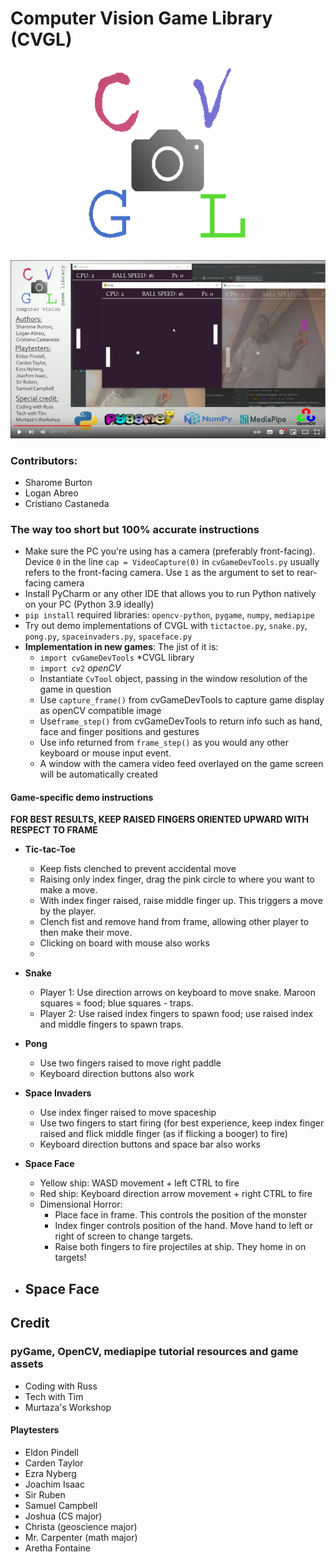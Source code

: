 # Computer Vision Game Library (CVGL)

<p align="center">
  <img width="300" height="300" src="/img/logo.png">
</p>


<!-- ![image](/img/logo.png) -->

[![CVGL advert](/img/yt.jpg)](https://www.youtube.com/watch?v=8n-QzCVP2iQ)
<p align="center">
<!--   <img width="200" height="200" src="/img/yt.jpg" a href="https://www.youtube.com/watch?v=8n-QzCVP2iQ">
</p> -->

### Contributors:
* Sharome Burton
* Logan Abreo
* Cristiano Castaneda

### The way too short but 100% accurate instructions

* Make sure the PC you're using has a camera (preferably front-facing). Device `0` in the line `cap = VideoCapture(0)` in `cvGameDevTools.py` usually refers to the front-facing camera. Use `1` as the argument to set to rear-facing camera
* Install PyCharm or any other IDE that allows you to run Python natively on your PC (Python 3.9 ideally)
* `pip install` required libraries: `opencv-python`, `pygame`, `numpy`, `mediapipe`
* Try out demo implementations of CVGL with `tictactoe.py`, `snake.py`, `pong.py`, `spaceinvaders.py`, `spaceface.py`
* **Implementation in new games**: The jist of it is:
  - `import cvGameDevTools` *CVGL library
  - `import cv2` *openCV*
  - Instantiate `CvTool` object, passing in the window resolution of the game in question
  - Use `capture_frame()` from cvGameDevTools to capture game display as openCV compatible image
  - Use`frame_step()` from cvGameDevTools to return info such as hand, face and finger positions and gestures
  - Use info returned from `frame_step()` as you would any other keyboard or mouse input event.
  - A window with the camera video feed overlayed on the game screen will be automatically created

#### Game-specific demo instructions

**FOR BEST RESULTS, KEEP RAISED FINGERS ORIENTED UPWARD WITH RESPECT TO FRAME**

* **Tic-tac-Toe** 
  - Keep fists clenched to prevent accidental move
  - Raising only index finger, drag the pink circle to where you want to make a move.
  - With index finger raised, raise middle finger up. This triggers a move by the player. 
  - Clench fist and remove hand from frame, allowing other player to then make their move.
  - Clicking on board with mouse also works
  - 
* **Snake** 
  - Player 1: Use direction arrows on keyboard to move snake. Maroon squares = food; blue squares - traps.
  - Player 2: Use raised index fingers to spawn food; use raised index and middle fingers to spawn traps.

* **Pong** 
  - Use two fingers raised to move right paddle
  - Keyboard direction buttons also work

* **Space Invaders**
  - Use index finger raised to move spaceship
  - Use two fingers to start firing (for best experience, keep index finger raised and flick middle finger (as if flicking a booger) to fire)
  - Keyboard direction buttons and space bar also works

* **Space Face**
  - Yellow ship: WASD movement + left CTRL to fire
  - Red ship: Keyboard direction arrow movement + right CTRL to fire
  - Dimensional Horror: 
    - Place face in frame. This controls the position of the monster
    - Index finger controls position of the hand. Move hand to left or right of screen to change targets.
    - Raise both fingers to fire projectiles at ship. They home in on targets!

* **Space Face**
  -
## Credit

### pyGame, OpenCV, mediapipe tutorial resources and game assets
- Coding with Russ
- Tech with Tim
- Murtaza's Workshop

#### Playtesters
- Eldon Pindell
- Carden Taylor
- Ezra Nyberg
- Joachim Isaac
- Sir Ruben
- Samuel Campbell
- Joshua (CS major)
- Christa (geoscience major)
- Mr. Carpenter (math major)
- Aretha Fontaine
